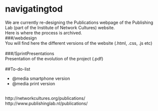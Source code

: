 # navigatingtod
We are currently re-designing the Publications webpage of the Publishing Lab (part of the Institute of Network Cultures) website.<br>
Here is where the process is archived.<br>
###/webdesign<br>
You will find here the different versions of the website (.html, .css, .js etc)<br><br>
###/SprintPresentations<br>
Presentation of the evolution of the project (.pdf)
<br><br>
##To-do-list<br>
- @media smartphone version
- @media print version

<br>
http://networkcultures.org/publications/<br>
http://www.publishinglab.nl/publications/<br>
